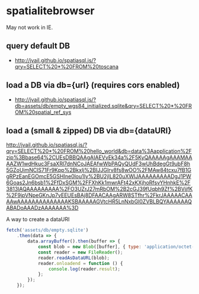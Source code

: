 # spatialitebrowser

May not work in IE.

## query default DB
* http://jvail.github.io/spatiasql.js/?qry=SELECT%20*%20FROM%20toscana


## load a DB via db={url} (requires cors enabled)
* http://jvail.github.io/spatiasql.js/?db=assets/db/empty_wgs84_initialized.sqlite&qry=SELECT%20*%20FROM%20spatial_ref_sys


## load a (small & zipped) DB via db={dataURI}

http://jvail.github.io/spatiasql.js/?qry=SELECT%20*%20FROM%20hello_world&db=data%3Aapplication%2Fzip%3Bbase64%2CUEsDBBQAAgAIAEVvEk34a%2F5KyQAAAAAgAAAMAAAAZW1wdHkuc3FsaXRl7dnNCoJAEAfwWbPAQyQUdF3wUhBdegGt9ubF8h5GZoUimNClS71Fr9Kpp%2BkxIj%2BIJJGIrv8fs8wOO%2FMAw84tcxu7fB1GgRPzEanEGOmcE5GSHIne0lou1Iy%2BU2jIL820uXWlJAAAAAAAAADgJ1PW6Goas2Jn6bsb1%2FfDxSGM%2FFXhKk1mwrAFt42xKXjhoRfsvYHnhkE%2F3813lAQAAAAAAAAA%2FO3UZrJ27mRbOM%2B2cGJ39fUqbh9Zf%2BVjjfK%2F9jpVNpeGKnJp7vEEUEsBAj8DFAACAAgARW8STfhr%2FkrJAAAAACAAAAwAAAAAAAAAAAAAAKSBAAAAAGVtcHR5LnNxbGl0ZVBLBQYAAAAAAQABADoAAADzAAAAAAA%3D



A way to create a dataURI

```javascript
fetch('assets/db/empty.sqlite')
    .then(data => {
        data.arrayBuffer().then(buffer => {
            const blob = new Blob([buffer], { type: 'application/octet-stream' });
            const reader = new FileReader();
            reader.readAsDataURL(blob);
            reader.onloadend = function () {
                console.log(reader.result);
            };
        });
    });
```

